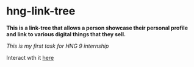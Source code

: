 # hng-link-tree 

**This is a link-tree that allows a person showcase their personal profile and link to various digital things that they sell.**

*This is my first task for HNG 9 internship*

Interact wth it [here](https://hng9internshiptaskbyvera.netlify.app/)

